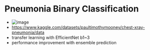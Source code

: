 # Pneumonia Binary Classification
+ ![image](https://github.com/user-attachments/assets/b88b1e70-6e91-4373-abff-5d0ea75c1b3d)
+ https://www.kaggle.com/datasets/paultimothymooney/chest-xray-pneumonia/data
+ transfer learning with EfficientNet b1~3
+ performance improvement with ensemble prediction
